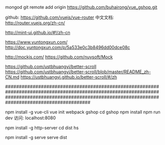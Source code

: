 ﻿mongod
git remote add origin https://github.com/buhairong/vue_gshop.git

github: https://github.com/vuejs/vue-router
中文文档: http://router.vuejs.org/zh-cn/

http://mint-ui.github.io/#!/zh-cn

https://www.yuntongxun.com/
http://doc.yuntongxun.com/p/5a533e0c3b8496dd00dce08c

http://mockjs.com/
https://github.com/nuysoft/Mock

https://github.com/ustbhuangyi/better-scroll
https://github.com/ustbhuangyi/better-scroll/blob/master/README_zh-CN.md
https://ustbhuangyi.github.io/better-scroll/#/zh

#######################################################################################################################################################################################################

npm install -g vue-cli
vue init webpack gshop
cd gshop
npm install
npm run dev
访问: localhost:8080

npm install -g http-server
cd dist
hs

npm install -g serve
serve dist
